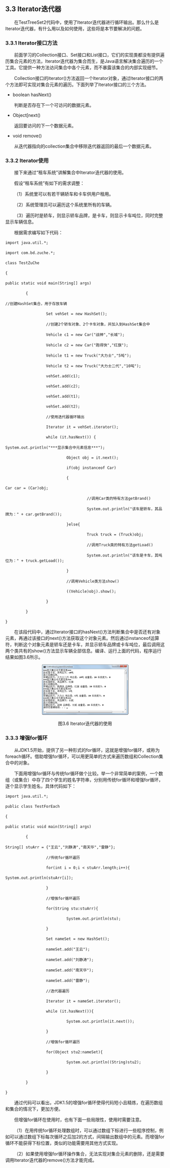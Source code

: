 ## 3.3  Iterator迭代器



&emsp;&emsp;在TestTreeSet2代码中，使用了Iterator迭代器进行循环输出。那么什么是Iterator迭代器，有什么用以及如何使用，这些将是本节要解决的问题。

### 3.3.1  Iterator接口方法  

&emsp;&emsp;前面学习的Collection接口、Set接口和List接口，它们的实现类都没有提供遍历集合元素的方法，Iterator迭代器为集合而生，是Java语言解决集合遍历的一个工具。它提供一种方法访问集合中各个元素，而不暴露该集合的内部实现细节。

&emsp;&emsp;Collection接口的iterator()方法返回一个Iterator对象，通过Iterator接口的两个方法即可实现对集合元素的遍历。下面列举了Iterator接口的三个方法。

- boolean hasNext()

&emsp;&emsp;判断是否存在下一个可访问的数据元素。

- Object[next()

&emsp;&emsp;返回要访问的下一个数据元素。

- void remove()

&emsp;&emsp;从迭代器指向的collection集合中移除迭代器返回的最后一个数据元素。

### 3.3.2  Iterator使用  

&emsp;&emsp;接下来通过“租车系统”讲解集合中Iterator迭代器的使用。

&emsp;&emsp;假设“租车系统”有如下的需求调整：

&emsp;&emsp;（1）系统里可以有若干辆轿车和卡车供用户租用。

&emsp;&emsp;（2）系统管理员可以遍历这个系统里所有的车辆。

&emsp;&emsp;（3）遍历时是轿车，则显示轿车品牌，是卡车，则显示卡车吨位，同时完整显示车辆信息。

&emsp;&emsp;根据需求编写如下代码：


```
import java.util.*;

import com.bd.zuche.*;

class TestZuChe 

{

public static void main(String[] args) 

​         {

//创建HashSet集合，用于存放车辆

​                  Set vehSet = new HashSet();

​                  //创建2个轿车对象、2个卡车对象，并加入到HashSet集合中

​                  Vehicle c1 = new Car("战神","长城");

​                  Vehicle c2 = new Car("跑得快","红旗");

​                  Vehicle t1 = new Truck("大力士","5吨");

​                  Vehicle t2 = new Truck("大力士二代","10吨");

​                  vehSet.add(c1);

​                  vehSet.add(c2);

​                  vehSet.add(t1);

​                  vehSet.add(t2);

​                  //使用迭代器循环输出

​                  Iterator it = vehSet.iterator();

​                  while (it.hasNext()) {

System.out.println("***显示集合中元素信息***");

​                           Object obj = it.next();

​                           if(obj instanceof Car)

​                           {

Car car = (Car)obj;

​                                    //调用Car类的特有方法getBrand()

​                                    System.out.println("该车是轿车，其品牌为：" + car.getBrand());

​                           }else{

​                                    Truck truck = (Truck)obj;

​                                    //调用Truck类的特有方法getLoad()

​                                    System.out.println("该车是卡车，其吨位为：" + truck.getLoad());

​                           }

​                           //调用Vehicle类方法show()

​                           ((Vehicle)obj).show();

​                  }

​         }

}
```


&emsp;&emsp;在该段代码中，通过Iterator接口的hasNext()方法判断集合中是否还有对象元素，再通过该接口的next()方法获取这个对象元素。然后通过instanceof运算符，判断这个对象元素是轿车还是卡车，并显示轿车品牌或卡车吨位，最后调用这两个类共有的show()方法显示车辆全部信息。编译、运行上面的代码，程序运行结果如图3.6所示。




<p align="center"><img src="../../img/d3z/tu3.6.png" /></p>  
<p align="center">图3.6  Iterator迭代器的使用</p>  



### 3.3.3  增强for循环  

&emsp;&emsp;从JDK1.5开始，提供了另一种形式的for循环，这就是增强for循环，或称为foreach循环。借助增强for循环，可以用更简单的方式来遍历数组和Collection集合中的对象。

&emsp;&emsp;下面用增强for循环与传统for循环做个比较。举一个非常简单的案例，一个数组（或集合）中存了四个学生的姓名字符串，分别用传统for循环和增强for循环，逐个显示学生姓名，具体代码如下：


```
import java.util.*;

public class TestForEach

{

public static void main(String[] args) 

​         {

String[] stuArr = {"王云","刘静涛","南天华","雷静"};

​                  //传统for循环遍历

​                  for(int i = 0;i < stuArr.length;i++){

System.out.println(stuArr[i]);

​                  }

​                  //增强for循环遍历

​                  for(String stu:stuArr){

​                           System.out.println(stu);

​                  }

​                  Set nameSet = new HashSet();

​                  nameSet.add("王云");

​                  nameSet.add("刘静涛");

​                  nameSet.add("南天华");

​                  nameSet.add("雷静");

​                  //迭代器遍历

​                  Iterator it = nameSet.iterator();

​                  while (it.hasNext()){

​                           System.out.println(it.next());

​                  }

​                  //增强for循环遍历

​                  for(Object stu2:nameSet){

​                           System.out.println((String)stu2);

​                  }

​         }

}
```


&emsp;&emsp;通过代码可以看出，JDK1.5的增强for循环使得代码短小且精炼，在遍历数组和集合的情况下，更加方便。

&emsp;&emsp;但增强for循环在使用时，也有下面一些局限性，使用时需要注意。

&emsp;&emsp;（1）在用传统for循环处理数组时，可以通过数组下标进行一些程序控制，例如可以通过数组下标每次循环之后加2的方式，间隔输出数组中的元素。而增强for循环不能获得下标位置，类似的功能需要用其他方式实现。

&emsp;&emsp;（2）如果使用增强for循环操作集合，无法实现对集合元素的删除，还是需要调用Iterator迭代器的remove()方法才能完成。





